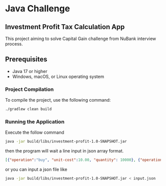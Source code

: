 # Java Challenge
## Investment Profit Tax Calculation App

This project aiming to solve Capital Gain challenge from NuBank interview process.

## Prerequisites
- Java 17 or higher
- Windows, macOS, or Linux operating system

### Project Compilation

To compile the project, use the following command:

```bash
./gradlew clean build
```

### Running the Application
Execute the follow command

```bash
java -jar build/libs/investment-profit-1.0-SNAPSHOT.jar
```
then the program will wait a line input in json array format.  

```json
[{"operation":"buy", "unit-cost":10.00, "quantity": 10000}, {"operation":"sell", "unit-cost":20.00, "quantity": 5000}]
```
or you can input a json file like

```bash
java -jar build/libs/investment-profit-1.0-SNAPSHOT.jar < input.json
```